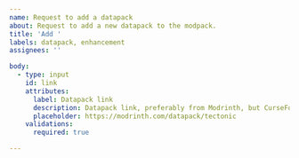 ```yaml
---
name: Request to add a datapack
about: Request to add a new datapack to the modpack.
title: 'Add '
labels: datapack, enhancement
assignees: ''

body:
  - type: input
    id: link
    attributes:
      label: Datapack link
      description: Datapack link, preferably from Modrinth, but CurseForge is allowed if there's no Modrinth version.
      placeholder: https://modrinth.com/datapack/tectonic
    validations:
      required: true

---
```

